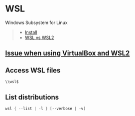 # WSL

Windows Subsystem for Linux

> - [Install](https://aka.ms/wsl2-install)
> - [WSL vs WSL2](https://aka.ms/wsl2)

## [Issue when using VirtualBox and WSL2](https://docs.microsoft.com/en-us/windows/wsl/wsl2-faq)

## Access WSL files

```
\\wsl$
```

## List distributions

```powershell
wsl { --list | -l } [--verbose | -v]
```
